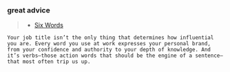 ### great advice
>- [Six Words](https://getpocket.com/explore/item/six-verbs-that-make-you-sound-weak-no-matter-your-job-title?utm_source=pocket-newtab-en-us)
```
Your job title isn’t the only thing that determines how influential you are. Every word you use at work expresses your personal brand, from your confidence and authority to your depth of knowledge. And it’s verbs–those action words that should be the engine of a sentence–that most often trip us up.
```
